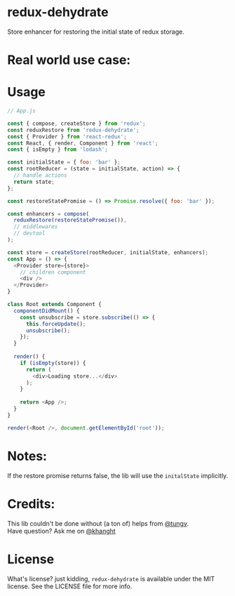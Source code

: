# redux-dehydrate
Store enhancer for restoring the initial state of redux storage.

# Real world use case:
<will input>

# Usage
```javascript
// App.js

const { compose, createStore } from 'redux';
const reduxRestore from 'redux-dehydrate';
const { Provider } from 'react-redux';
const React, { render, Component } from 'react';
const { isEmpty } from 'lodash';

const initialState = { foo: 'bar' };
const rootReducer = (state = initialState, action) => {
  // handle actions
  return state;
};

const restoreStatePromise = () => Promise.resolve({ foo: 'bar' });

const enhancers = compose(
  reduxRestore(restoreStatePromise()),
  // middlewares
  // devtool
);

const store = createStore(rootReducer, initialState, enhancers);
const App = () => {
  <Provider store={store}>
    // children component
    <div />
  </Provider>
}

class Root extends Component {
  componentDidMount() {
    const unsubscribe = store.subscribe(() => {
      this.forceUpdate();
      unsubscribe();
    });
  }
  
  render() {
    if (isEmpty(store)) {
      return (
        <div>Loading store...</div>
      );
    }
    
    return <App />;
  }
}

render(<Root />, document.getElementById('root'));
```

# Notes:
If the restore promise returns false, the lib will use the `initalState` implicitly. 

# Credits: 
This lib couldn't be done without (a ton of) helps from [@tungv](https://github.com/tungv).  
Have question? Ask me on [@khanght](https://twitter.com/@khanght)

# License
What's license? just kidding, `redux-dehydrate` is available under the MIT license. See the LICENSE file for more info.
